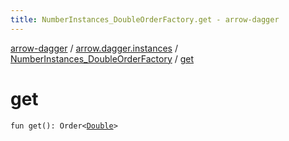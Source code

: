 ```yaml
---
title: NumberInstances_DoubleOrderFactory.get - arrow-dagger
---
```


[arrow-dagger](../../index.html) / [arrow.dagger.instances](../index.html) / [NumberInstances_DoubleOrderFactory](index.html) / [get](./get.html)

# get

`fun get(): Order<`[`Double`](https://kotlinlang.org/api/latest/jvm/stdlib/kotlin/-double/index.html)`>`